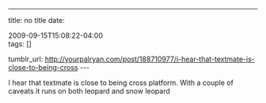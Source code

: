 ---
title: no title
date:

 2009-09-15T15:08:22-04:00  
tags:  []

tumblr_url:
http://yourpalryan.com/post/188710977/i-hear-that-textmate-is-close-to-being-cross
\-\--

I hear that textmate is close to being cross platform. With a couple of
caveats it runs on both leopard and snow leopard
